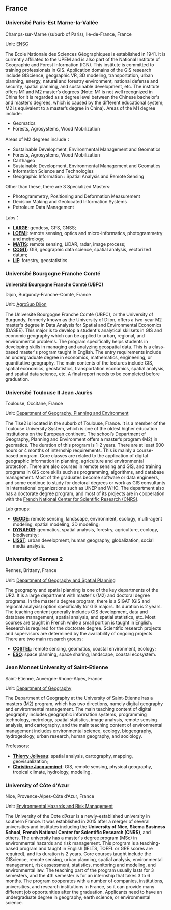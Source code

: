 ## France

### Université Paris-Est Marne-la-Vallée

Champs-sur-Marne (suburb of Paris), Ile-de-France, France

Unit: [ENSG](https://www.ensg.eu/?lang=fr)

The Ecole Nationale des Sciences Géographiques is established in 1941. It is currently affiliated to the UPEM and is also part of the National Institute of Geographic and Forest Information (IGN). This institute is committed to training professionals in GIS. Application domains of the GIS research include GIScience, geographic VR, 3D modeling, transportation, urban planning, energy, natural and forestry environment, national defense and security, spatial planning, and sustainable development, etc. The institute offers M1 and M2 master’s degrees (Note: M1 is not well recognized in China for it is regarded as a degree level between the Chinese bachelor's and master’s degrees, which is caused by the different educational system; M2 is equivalent to a master’s degree in China). Areas of the M1 degree include:
- Geomatics
- Forests, Agrosystems, Wood Mobilization

Areas of M2 degrees include：
- Sustainable Development, Environmental Management and Geomatics
- Forests, Agrosystems, Wood Mobilization
- Carthageo
- Sustainable Development, Environmental Management and Geomatics
- Information Science and Technologies
- Geographic Information : Spatial Analysis and Remote Sensing

Other than these, there are 3 Specialized Masters:
- Photogrammetry, Positioning and Deformation Measurement
- Decision Making and Geolocated Information Systems
- Petroleum Data Management

Labs：
- **[LARGE](https://www.ensg.eu/LAREG-laboratory)**: geodesy, GPS, GNSS;
- **[LOEMI](https://www.ensg.eu/LOEMI-Laboratory)**: remote sensing, optics and micro-informatics, photogrammetry and metrology;
- **[MATIS](https://www.ensg.eu/MATIS-laboratory)**: remote sensing, LiDAR, radar, image process;
- **[COGIT](https://www.ensg.eu/COGIT-Laboratory)**: GIS, geographic data science, spatial analysis, vectorized datum;
- **[LIF](https://www.ensg.eu/LIF-laboratory)**: forestry, geostatistics.

### Université Bourgogne Franche Comté

**Université Bourgogne Franche Comté (UBFC)**

Dijon, Burgundy-Franche-Comté, France

Unit: [AgroSup Dijon](https://www.ubfc.fr/en/masters/master-dasee/)

The Université Bourgogne Franche Comté (UBFC), or the University of Burgundy, formerly known as the University of Dijon, offers a two-year M2 master's degree in Data Analysis for Spatial and Environmental Economics (DASEE). This major is to develop a student's analytical skillsets in GIS and economic geography which can be applied to urban, regional, and environmental problems. The program specifically helps students in developing skills in managing and analyzing geospatial data. This is a class-based master's program taught in English. The entry requirements include an undergraduate degree in economics, mathematics, engineering, or quantitative geography. The main contents of the lectures include GIS, spatial economics, geostatistics, transportation economics, spatial analysis, and spatial data science, etc. A final report needs to be completed before graduation.

### Université Toulouse II Jean Jaurès

Toulouse, Occitane, France

Unit: [Department of Geography, Planning and Environment](https://geo.univ-tlse2.fr/)

The Tlse2 is located in the suburb of Toulouse, France. It is a member of the Toulouse University System, which is one of the oldest higher education institutions on the European continent. The school’s Department of Geography, Planning and Environment offers a master’s program (M2) in geomatics. The duration of this program is 1-2 years. There are at least 600 hours or 4 months of internship requirements. This is mainly a course-based program. Core classes are related to the application of digital geographic information in planning, agriculture and environmental protection. There are also courses in remote sensing and GIS, and training programs in GIS core skills such as programming, algorithms, and database management. Most of the graduates become software or data engineers, and some continue to study for doctoral degrees or work as GIS consultants in international organizations such as UNEP and WHO. The department also has a doctorate degree program, and most of its projects are in cooperation with the [French National Center for Scientific Research (CNRS)](http://www.cnrs.fr/fr/le-cnrs).

Lab groups:
- **[GEODE](http://w3.geode.univ-tlse2.fr/presentation.php)**: remote sensing, landscape, environment, ecology, multi-agent modeling, spatial modeling, 3D modeling;
- **[DYNAFOR](https://www.dynafor.fr/)**: geomatics, spatial analysis, forestry, agriculture, ecology, biodiversity;
- **[LISST](https://lisst.univ-tlse2.fr/)**: urban development, human geography, globalization, social media analysis.

### University of Rennes 2

Rennes, Brittany, France

Unit: [Department of Geography and Spatial Planning](https://international.univ-rennes2.fr/structure/department-geography-and-spatial-planning)

The geography and spatial planning is one of the key departments of the UR2. It is a large department with master's (M2) and doctoral degree programs. In the master's degree program, there is a SIGAT (GIS and regional analysis) option specifically for GIS majors. Its duration is 2 years. The teaching content generally includes GIS development, data and database management, spatial analysis, and spatial statistics, etc. Most courses are taught in French while a small portion is taught in English. Research is required for the doctorate degree. Scientific research projects and supervisors are determined by the availability of ongoing projects. There are two main research groups:

- **[COSTEL](https://letg.cnrs.fr/)**: remote sensing, geomatics, coastal environment, ecology;
- **[ESO](http://eso.cnrs.fr/fr/index.html)**: space planning, space sharing, landscape, coastal ecosystem.

### Jean Monnet University of Saint-Etienne

Saint-Etienne, Auvergne-Rhone-Alpes, France

Unit: [Department of Geography](https://fac-shs.univ-st-etienne.fr/fr/departements/geographie.html)

The Department of Geography at the University of Saint-Etienne has a masters (M2) program, which has two directions, namely digital geography and environmental management. The main teaching content of digital geography includes geographic information systems, programming technology, metrology, spatial statistics, image analysis, remote sensing analysis, and cartography, and the main teaching content of environmental management includes environmental science, ecology, biogeography, hydrogeology, urban research, human geography, and sociology.

Professors:

- **[Thierry Joliveau](https://www.researchgate.net/profile/Thierry_Joliveau)**: spatial analysis, cartography, mapping, geovisualization;
- **[Christine Jacqueminet](https://www.researchgate.net/profile/Christine_Jacqueminet)**: GIS, remote sensing, physical geography, tropical climate, hydrology, modeling.

### University of Côte d'Azur

Nice, Provence-Alpes-Côte d’Azur, France

Unit: [Environmental Hazards and Risk Management](http://web.univ-cotedazur.fr//en/idex/formations-idex/risks#.X3UUQGhKhPY)

The University of the Cote d’Azur is a newly-established university in southern France. It was established in 2015 after a merger of several universities and institutes including the **University of Nice**, **Skema Business School**, **French National Center for Scientific Research (CNRS)**, and others. The university has a master's degree program (MSc) in environmental hazards and risk management. This program is a teaching-based program and taught in English (IELTS, TOEFL or GRE scores are required), and its duration is 2 years. Core courses taught include the GIScience, remote sensing, urban planning, spatial analysis, environmental management, risk assessment, statistics, monitoring and modeling, and environmental law. The teaching part of the program usually lasts for 3 semesters, and the 4th semester is for an internship that takes 3 to 6 months. The program cooperates with a number of companies, institutions, universities, and research institutions in France, so it can provide many different job opportunities after the graduation. Applicants need to have an undergraduate degree in geography, earth science, or environmental science.
